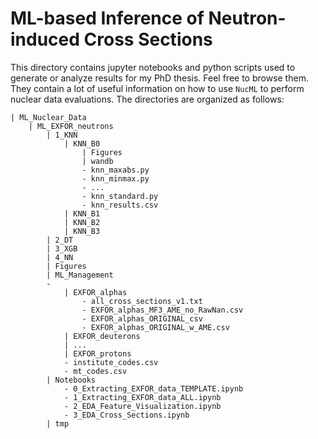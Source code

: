 # ML-based Inference of Neutron-induced Cross Sections

This directory contains jupyter notebooks and python scripts used to generate or analyze results for my PhD thesis. Feel free to browse them. They contain a lot of useful information on how to use `NucML` to perform nuclear data evaluations. The directories are organized as follows:

<!-- C:/Users/Pedro/Anaconda3/Scripts/activate
conda activate tf_nightly
cd Desktop/ML_Nuclear_Data/ML_EXFOR_neutrons/1_KNN/
python knn.py --scale_e y --version v2 --normalizer minmax --dataset B1 --k_list
python knn.py --normalizer minmax --dataset B4 --k_list
  -->

```
| ML_Nuclear_Data
    | ML_EXFOR_neutrons
        | 1_KNN
            | KNN_B0
                | Figures
                | wandb
                - knn_maxabs.py
                - knn_minmax.py
                - ...
                - knn_standard.py
                - knn_results.csv
            | KNN_B1
            | KNN_B2
            | KNN_B3
        | 2_DT
        | 3_XGB
        | 4_NN
        | Figures
        | ML_Management
        - 
            | EXFOR_alphas
                - all_cross_sections_v1.txt
                - EXFOR_alphas_MF3_AME_no_RawNan.csv
                - EXFOR_alphas_ORIGINAL_csv
                - EXFOR_alphas_ORIGINAL_w_AME.csv
            | EXFOR_deuterons
            | ...
            | EXFOR_protons
            - institute_codes.csv
            - mt_codes.csv
        | Notebooks
            - 0_Extracting_EXFOR_data_TEMPLATE.ipynb
            - 1_Extracting_EXFOR_data_ALL.ipynb
            - 2_EDA_Feature_Visualization.ipynb
            - 3_EDA_Cross_Sections.ipynb
        | tmp
```

